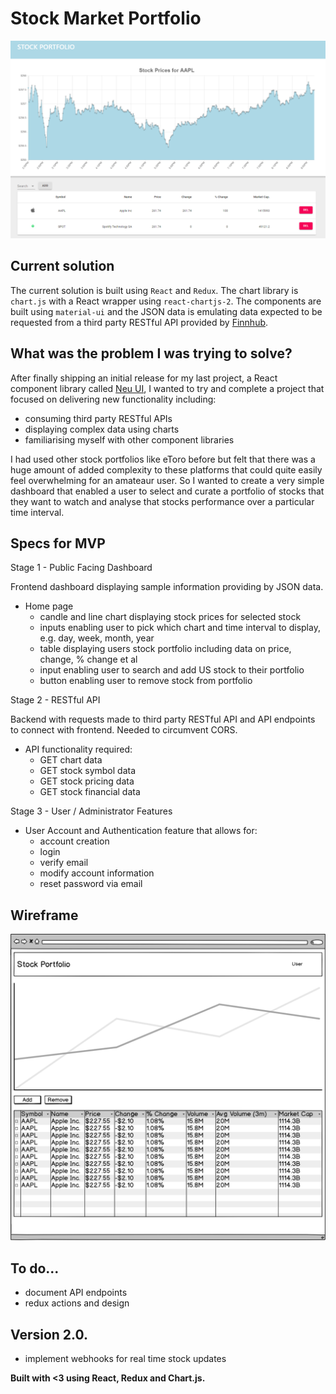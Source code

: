 # Stock Market Portfolio

![screenshot](screenshot.PNG)

## Current solution

The current solution is built using `React` and `Redux`. The chart library is `chart.js` with a React wrapper using `react-chartjs-2`. The components are built using `material-ui` and the JSON data is emulating data expected to be requested from a third party RESTful API provided by [Finnhub](https://finnhub.io/).

## What was the problem I was trying to solve?

After finally shipping an initial release for my last project, a React component library called [Neu UI](https://ui-neu.netlify.app/), I wanted to try and complete a project that focused on delivering new functionality including:

- consuming third party RESTful APIs
- displaying complex data using charts
- familiarising myself with other component libraries

I had used other stock portfolios like eToro before but felt that there was a huge amount of added complexity to these platforms that could quite easily feel overwhelming for an amateaur user. So I wanted to create a very simple dashboard that enabled a user to select and curate a portfolio of stocks that they want to watch and analyse that stocks performance over a particular time interval.

## Specs for MVP

Stage 1 - Public Facing Dashboard

Frontend dashboard displaying sample information providing by JSON data.
- Home page
    - candle and line chart displaying stock prices for selected stock
    - inputs enabling user to pick which chart and time interval to display, e.g. day, week, month, year
    - table displaying users stock portfolio including data on price, change, % change et al
    -  input enabling user to search and add US stock to their portfolio
    - button enabling user to remove stock from portfolio

Stage 2 - RESTful API

Backend with requests made to third party RESTful API and API endpoints to connect with frontend. Needed to circumvent CORS.
- API functionality required:
    - GET chart data
    - GET stock symbol data
    - GET stock pricing data
    - GET stock financial data

Stage 3 - User / Administrator Features

- User Account and Authentication feature that allows for:
    - account creation
    - login
    - verify email
    - modify account information
    - reset password via email

## Wireframe

![wireframe](wireframe.png)

## To do...

- document API endpoints
- redux actions and design

## Version 2.0.

- implement webhooks for real time stock updates

**Built with <3 using React, Redux and Chart.js.**

